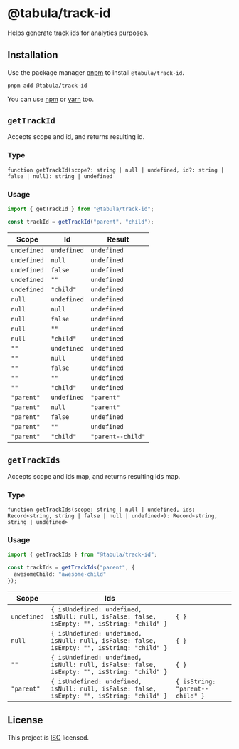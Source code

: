# @tabula/track-id

Helps generate track ids for analytics purposes.

## Installation

Use the package manager [pnpm](https://pnpm.io) to install `@tabula/track-id`.

```bash
pnpm add @tabula/track-id
```

You can use [npm](https://npmjs.com) or [yarn](https://yarnpkg.com) too.

## `getTrackId`

Accepts scope and id, and returns resulting id.

### Type

`function getTrackId(scope?: string | null | undefined, id?: string | false | null): string | undefined`

### Usage

```typescript
import { getTrackId } from "@tabula/track-id";

const trackId = getTrackId("parent", "child");
```

| Scope       | Id          | Result            |
|-------------|-------------|-------------------|
| `undefined` | `undefined` | `undefined`       |
| `undefined` | `null`      | `undefined`       |
| `undefined` | `false`     | `undefined`       |
| `undefined` | `""`        | `undefined`       |
| `undefined` | `"child"`   | `undefined`       |
| `null`      | `undefined` | `undefined`       |
| `null`      | `null`      | `undefined`       |
| `null`      | `false`     | `undefined`       |
| `null`      | `""`        | `undefined`       |
| `null`      | `"child"`   | `undefined`       |
| `""`        | `undefined` | `undefined`       |
| `""`        | `null`      | `undefined`       |
| `""`        | `false`     | `undefined`       |
| `""`        | `""`        | `undefined`       |
| `""`        | `"child"`   | `undefined`       |
| `"parent"`  | `undefined` | `"parent"`        |
| `"parent"`  | `null`      | `"parent"`        |
| `"parent"`  | `false`     | `undefined`       |
| `"parent"`  | `""`        | `undefined`       |
| `"parent"`  | `"child"`   | `"parent--child"` |

## `getTrackIds`

Accepts scope and ids map, and returns resulting ids map.

### Type

`function getTrackIds(scope: string | null | undefined, ids: Record<string, string | false | null | undefined>): Record<string, string | undefined>`

### Usage

```typescript
import { getTrackIds } from "@tabula/track-id";

const trackIds = getTrackIds("parent", {
  awesomeChild: "awesome-child"
});
```

| Scope       | Ids                                                                                        |                                 |
|-------------|--------------------------------------------------------------------------------------------|---------------------------------|
| `undefined` | `{ isUndefined: undefined, isNull: null, isFalse: false, isEmpty: "", isString: "child" }` | `{ }`                           |
| `null`      | `{ isUndefined: undefined, isNull: null, isFalse: false, isEmpty: "", isString: "child" }` | `{ }`                           |
| `""`        | `{ isUndefined: undefined, isNull: null, isFalse: false, isEmpty: "", isString: "child" }` | `{ }`                           |
| `"parent"`  | `{ isUndefined: undefined, isNull: null, isFalse: false, isEmpty: "", isString: "child" }` | `{ isString: "parent--child" }` |

## License

This project is [ISC](https://choosealicense.com/licenses/isc/) licensed.
